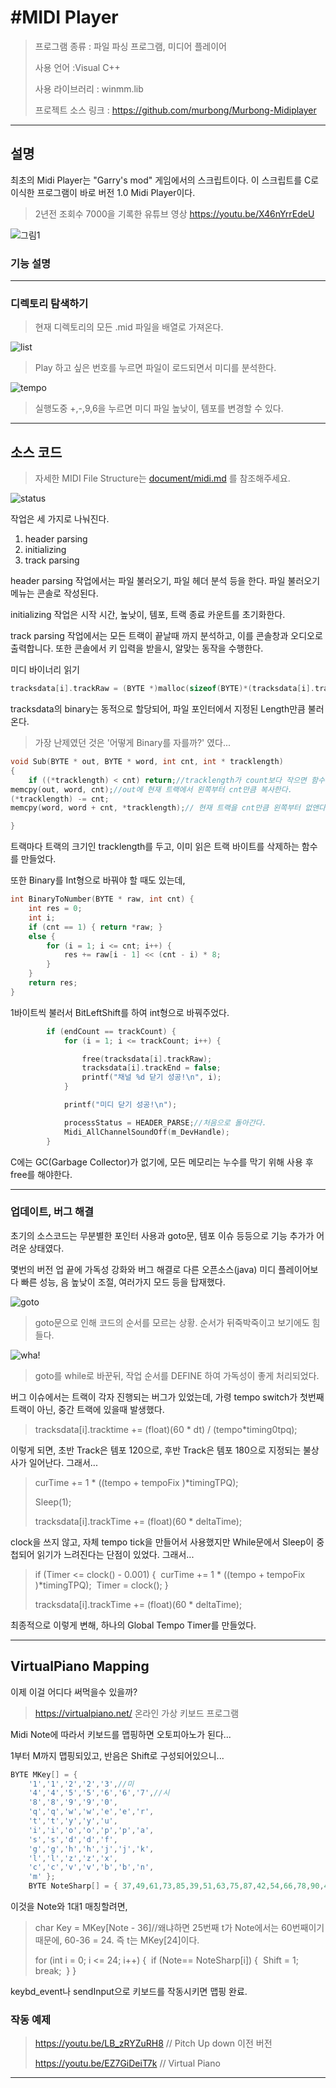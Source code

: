 # #MIDI Player

> 프로그램 종류 : 파일 파싱 프로그램, 미디어 플레이어     
>
> 사용 언어 :Visual C++
>
> 사용 라이브러리 : winmm.lib
>
> 프로젝트 소스 링크 : https://github.com/murbong/Murbong-Midiplayer

------

## 설명

최초의 Midi Player는 "Garry's mod" 게임에서의 스크립트이다. 이 스크립트를 C로 이식한 프로그램이 바로 버전 1.0 Midi Player이다.

> 2년전 조회수 7000을 기록한 유튜브 영상 https://youtu.be/X46nYrrEdeU

![그림1](image/그림1.png)

### 기능 설명

------

### 디렉토리 탐색하기

> 현재 디렉토리의 모든 .mid 파일을 배열로 가져온다.

![list](image/list.PNG)

> Play 하고 싶은 번호를 누르면 파일이 로드되면서 미디를 분석한다.

![tempo](image/tempo.PNG)

> 실행도중 +,-,9,6을 누르면 미디 파일 높낮이, 템포를 변경할 수 있다.

------

## 소스 코드

> 자세한 MIDI File Structure는 [document/midi.md](document/midi.md) 를 참조해주세요.

![status](image/status.PNG)

작업은 세 가지로 나눠진다.

1. header parsing 
2. initializing
3. track parsing

header parsing 작업에서는 파일 불러오기, 파일 헤더 분석 등을 한다. 파일 불러오기 메뉴는 콘솔로 작성된다.

initializing 작업은 시작 시간, 높낮이, 템포, 트랙 종료 카운트를 초기화한다.

track parsing 작업에서는 모든 트랙이 끝날때 까지 분석하고, 이를 콘솔창과 오디오로 출력합니다. 또한 콘솔에서 키 입력을 받을시, 알맞는 동작을 수행한다.

미디 바이너리 읽기

```c
tracksdata[i].trackRaw = (BYTE *)malloc(sizeof(BYTE)*(tracksdata[i].trackLength + 1));
```

tracksdata의 binary는 동적으로 할당되어, 파일 포인터에서 지정된 Length만큼 불러온다.

> 가장 난제였던 것은  '어떻게 Binary를 자를까?'  였다...

```c
void Sub(BYTE * out, BYTE * word, int cnt, int * tracklength)
{
	if ((*tracklength) < cnt) return;//tracklength가 count보다 작으면 함수를 종료한다.
memcpy(out, word, cnt);//out에 현재 트랙에서 왼쪽부터 cnt만큼 복사한다.
(*tracklength) -= cnt;
memcpy(word, word + cnt, *tracklength);// 현재 트랙을 cnt만큼 왼쪽부터 없앤다.

}
```

트랙마다 트랙의 크기인 tracklength를 두고, 이미 읽은 트랙 바이트를 삭제하는 함수를 만들었다.

또한 Binary를 Int형으로 바꿔야 할 때도 있는데,

```c
int BinaryToNumber(BYTE * raw, int cnt) {
	int res = 0;
	int i;
	if (cnt == 1) { return *raw; }
	else {
		for (i = 1; i <= cnt; i++) {
			res += raw[i - 1] << (cnt - i) * 8;
		}
	}
	return res;
}
```

1바이트씩 불러서 BitLeftShift를 하여 int형으로 바꿔주었다.

```c
		if (endCount == trackCount) {
			for (i = 1; i <= trackCount; i++) {

				free(tracksdata[i].trackRaw);
				tracksdata[i].trackEnd = false;
				printf("채널 %d 닫기 성공!\n", i);
			}

			printf("미디 닫기 성공!\n");

			processStatus = HEADER_PARSE;//처음으로 돌아간다.
			Midi_AllChannelSoundOff(m_DevHandle);
		}
```

C에는 GC(Garbage Collector)가 없기에, 모든 메모리는 누수를 막기 위해 사용 후 free를 해야한다.

------

### 업데이트, 버그 해결

초기의 소스코드는 무분별한 포인터 사용과 goto문, 템포 이슈 등등으로 기능 추가가 어려운 상태였다.

몇번의 버전 업 끝에 가독성 강화와 버그 해결로 다른 오픈소스(java) 미디 플레이어보다 빠른 성능, 음 높낮이 조절, 여러가지 모드 등을 탑재했다.

![goto](image/goto.PNG)

> goto문으로 인해 코드의 순서를 모르는 상황. 순서가 뒤죽박죽이고 보기에도 힘들다.

![wha!](image/wha!.PNG)

> goto를 while로 바꾼뒤, 작업 순서를 DEFINE 하여 가독성이 좋게 처리되었다.



버그 이슈에서는 트랙이 각자 진행되는 버그가 있었는데, 가령 tempo switch가 첫번째 트랙이 아닌, 중간 트랙에 있을때 발생했다.



> tracksdata[i].tracktime += (float)(60 * dt) / (tempo*timing0tpq);

이렇게 되면, 초반 Track은 템포 120으로, 후반 Track은 템포 180으로 지정되는 불상사가 일어난다. 그래서...

> curTime += 1 * ((tempo + tempoFix )*timingTPQ);
>
> Sleep(1);
>
> tracksdata[i].trackTime += (float)(60 * deltaTime);

clock을 쓰지 않고, 자체 tempo tick을 만들어서 사용했지만 While문에서 Sleep이 중첩되어 읽기가 느려진다는 단점이 있었다. 그래서...

> if (Timer <= clock() - 0.001) {
> ​	curTime += 1 * ((tempo + tempoFix )*timingTPQ);
> ​	Timer = clock();
> }
>
> tracksdata[i].trackTime += (float)(60 * deltaTime);

최종적으로 이렇게 변해, 하나의 Global Tempo Timer를 만들었다.

------

## VirtualPiano Mapping

이제 이걸 어디다 써먹을수 있을까?

> https://virtualpiano.net/ 온라인 가상 키보드 프로그램

Midi Note에 따라서 키보드를 맵핑하면 오토피아노가 된다...

1부터 M까지 맵핑되있고, 반음은 Shift로 구성되어있으니...

```c
BYTE MKey[] = {
	'1','1','2','2','3',//미
	'4','4','5','5','6','6','7',//시
	'8','8','9','9','0',
	'q','q','w','w','e','e','r',
	't','t','y','y','u',
	'i','i','o','o','p','p','a',
	's','s','d','d','f',
	'g','g','h','h','j','j','k',
	'l','l','z','z','x',
	'c','c','v','v','b','b','n',
	'm' }; 
	BYTE NoteSharp[] = { 37,49,61,73,85,39,51,63,75,87,42,54,66,78,90,44,56,68,80,92,46,58,70,82,94 };
```

이것을 Note와 1대1 매칭할려면,

> char Key = MKey[Note - 36]//왜냐하면  25번째 t가  Note에서는 60번째이기 때문에, 60-36 = 24. 즉 t는 MKey[24]이다.
>
> for (int i = 0; i <= 24; i++) {
> ​	if (Note== NoteSharp[i]) {
> ​		Shift = 1;
> ​		break;
> ​	}
> }

keybd_event나 sendInput으로 키보드를 작동시키면 맵핑 완료.

### 작동 예제

> https://youtu.be/LB_zRYZuRH8  // Pitch Up down 이전 버전
>
> https://youtu.be/EZ7GiDeiT7k // Virtual Piano

------



